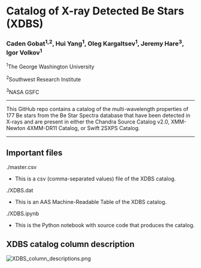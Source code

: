 # Catalog of X-ray Detected Be Stars (XDBS)

### Caden Gobat<sup>1,2</sup>, Hui Yang<sup>1</sup>, Oleg Kargaltsev<sup>1</sup>, Jeremy Hare<sup>3</sup>, Igor Volkov<sup>1</sup>
<sup>1</sup>The George Washington University

<sup>2</sup>Southwest Research Institute

<sup>3</sup>NASA GSFC

---

This GitHub repo contains a catalog of the multi-wavelength properties of 177 Be stars from the Be Star Spectra database that have been detected in X-rays and are present in either the Chandra Source Catalog v2.0, XMM-Newton 4XMM-DR11 Catalog, or Swift 2SXPS Catalog. 

---

## Important files

./master.csv 
- This is a csv (comma-separated values) file of the XDBS catalog. 

./XDBS.dat
- This is an AAS Machine-Readable Table of the XDBS catalog. 

./XDBS.ipynb
- This is the Python notebook with source code that produces the catalog. 

## XDBS catalog column description

![XDBS_column_descriptions.png](https://github.com/huiyang-astro/XDBS/blob/main/XDBS_column_descriptions.png)

